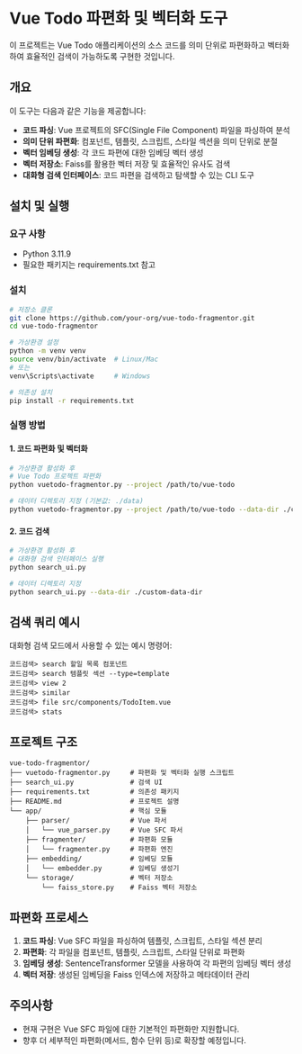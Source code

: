 # Vue Todo 파편화 및 벡터화 도구

이 프로젝트는 Vue Todo 애플리케이션의 소스 코드를 의미 단위로 파편화하고 벡터화하여 효율적인 검색이 가능하도록 구현한 것입니다.

## 개요

이 도구는 다음과 같은 기능을 제공합니다:

- **코드 파싱**: Vue 프로젝트의 SFC(Single File Component) 파일을 파싱하여 분석
- **의미 단위 파편화**: 컴포넌트, 템플릿, 스크립트, 스타일 섹션을 의미 단위로 분절
- **벡터 임베딩 생성**: 각 코드 파편에 대한 임베딩 벡터 생성
- **벡터 저장소**: Faiss를 활용한 벡터 저장 및 효율적인 유사도 검색
- **대화형 검색 인터페이스**: 코드 파편을 검색하고 탐색할 수 있는 CLI 도구

## 설치 및 실행

### 요구 사항

- Python 3.11.9
- 필요한 패키지는 requirements.txt 참고

### 설치

```bash
# 저장소 클론
git clone https://github.com/your-org/vue-todo-fragmentor.git
cd vue-todo-fragmentor

# 가상환경 설정
python -m venv venv
source venv/bin/activate  # Linux/Mac
# 또는
venv\Scripts\activate     # Windows

# 의존성 설치
pip install -r requirements.txt
```

### 실행 방법

#### 1. 코드 파편화 및 벡터화

```bash
# 가상환경 활성화 후
# Vue Todo 프로젝트 파편화
python vuetodo-fragmentor.py --project /path/to/vue-todo

# 데이터 디렉토리 지정 (기본값: ./data)
python vuetodo-fragmentor.py --project /path/to/vue-todo --data-dir ./custom-data-dir
```

#### 2. 코드 검색

```bash
# 가상환경 활성화 후
# 대화형 검색 인터페이스 실행
python search_ui.py

# 데이터 디렉토리 지정
python search_ui.py --data-dir ./custom-data-dir
```

## 검색 쿼리 예시

대화형 검색 모드에서 사용할 수 있는 예시 명령어:

```
코드검색> search 할일 목록 컴포넌트
코드검색> search 템플릿 섹션 --type=template
코드검색> view 2
코드검색> similar
코드검색> file src/components/TodoItem.vue
코드검색> stats
```

## 프로젝트 구조

```
vue-todo-fragmentor/
├── vuetodo-fragmentor.py     # 파편화 및 벡터화 실행 스크립트
├── search_ui.py              # 검색 UI
├── requirements.txt          # 의존성 패키지
├── README.md                 # 프로젝트 설명
└── app/                      # 핵심 모듈
    ├── parser/               # Vue 파서
    │   └── vue_parser.py     # Vue SFC 파서
    ├── fragmenter/           # 파편화 모듈
    │   └── fragmenter.py     # 파편화 엔진
    ├── embedding/            # 임베딩 모듈
    │   └── embedder.py       # 임베딩 생성기
    └── storage/              # 벡터 저장소
        └── faiss_store.py    # Faiss 벡터 저장소
```

## 파편화 프로세스

1. **코드 파싱**: Vue SFC 파일을 파싱하여 템플릿, 스크립트, 스타일 섹션 분리
2. **파편화**: 각 파일을 컴포넌트, 템플릿, 스크립트, 스타일 단위로 파편화
3. **임베딩 생성**: SentenceTransformer 모델을 사용하여 각 파편의 임베딩 벡터 생성
4. **벡터 저장**: 생성된 임베딩을 Faiss 인덱스에 저장하고 메타데이터 관리

## 주의사항

- 현재 구현은 Vue SFC 파일에 대한 기본적인 파편화만 지원합니다.
- 향후 더 세부적인 파편화(메서드, 함수 단위 등)로 확장할 예정입니다.